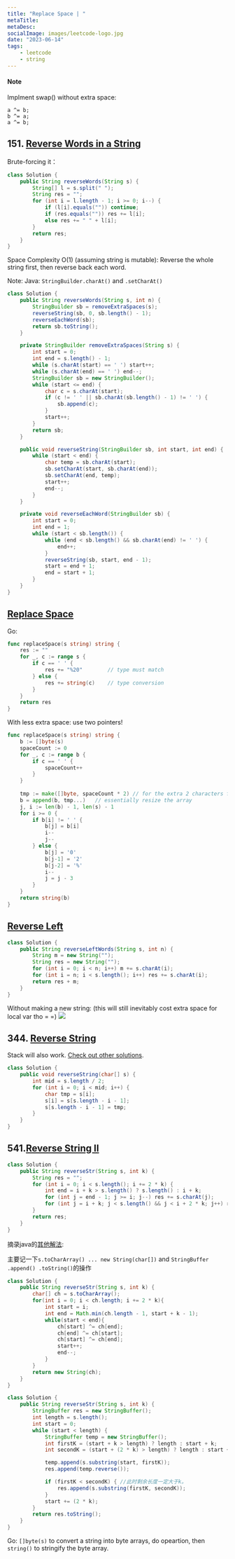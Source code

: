 ```yaml
---
title: "Replace Space | "
metaTitle:
metaDesc:
socialImage: images/leetcode-logo.jpg
date: "2023-06-14"
tags:
    - leetcode
    - string
---
```


#### Note
Implment swap() without extra space:
```
a ^= b;
b ^= a;
a ^= b;
```

## 151. [Reverse Words in a String](https://leetcode.cn/problems/reverse-words-in-a-string/)
Brute-forcing it：
```java
class Solution {
    public String reverseWords(String s) {
        String[] l = s.split(" ");
        String res = "";
        for (int i = l.length - 1; i >= 0; i--) {
            if (l[i].equals("")) continue;
            if (res.equals("")) res += l[i];
            else res += " " + l[i];
        }
        return res;
    }
}
```

Space Complexity O(1) (assuming string is mutable): Reverse the whole string first, then reverse back each word.

Note: Java: `StringBuilder.charAt()` and `.setCharAt()`

```java
class Solution {
    public String reverseWords(String s, int n) {
        StringBuilder sb = removeExtraSpaces(s);
        reverseString(sb, 0, sb.length() - 1);
        reverseEachWord(sb);
        return sb.toString();
    }

    private StringBuilder removeExtraSpaces(String s) {
        int start = 0;
        int end = s.length() - 1;
        while (s.charAt(start) == ' ') start++;
        while (s.charAt(end) == ' ') end--;
        StringBuilder sb = new StringBuilder();
        while (start <= end) {
            char c = s.charAt(start);
            if (c != ' ' || sb.charAt(sb.length() - 1) != ' ') {
                sb.append(c);
            }
            start++;
        }
        return sb;
    }

    public void reverseString(StringBuilder sb, int start, int end) {
        while (start < end) {
            char temp = sb.charAt(start);
            sb.setCharAt(start, sb.charAt(end));
            sb.setCharAt(end, temp);
            start++;
            end--;
        }
    }

    private void reverseEachWord(StringBuilder sb) {
        int start = 0;
        int end = 1;
        while (start < sb.length()) {
            while (end < sb.length() && sb.charAt(end) != ' ') {
                end++;
            }
            reverseString(sb, start, end - 1);
            start = end + 1;
            end = start + 1;
        }
    }
}
```



## [Replace Space](https://leetcode.cn/problems/ti-huan-kong-ge-lcof/)
Go:
```go
func replaceSpace(s string) string {
    res := ""
    for _, c := range s {
        if c == ' ' {
            res += "%20"        // type must match
        } else {
            res += string(c)    // type conversion
        }
    }
    return res
}
```

With less extra space: use two pointers!
```go
func replaceSpace(s string) string {
    b := []byte(s)
    spaceCount := 0
    for _, c := range b {
        if c == ' ' {
            spaceCount++
        }
    }
    
    tmp := make([]byte, spaceCount * 2) // for the extra 2 characters from ' ' to '%20'
    b = append(b, tmp...)   // essentially resize the array
    j, i := len(b) - 1, len(s) - 1
    for i >= 0 {
        if b[i] != ' ' {
            b[j] = b[i]
            i--
            j--
        } else {
            b[j] = '0'
            b[j-1] = '2'
            b[j-2] = '%'
            i--
            j = j - 3
        }
    }
    return string(b)
}
```



## [Reverse Left](https://leetcode.cn/problems/zuo-xuan-zhuan-zi-fu-chuan-lcof/)
```java
class Solution {
    public String reverseLeftWords(String s, int n) {
        String m = new String("");
        String res = new String("");
        for (int i = 0; i < n; i++) m += s.charAt(i);
        for (int i = n; i < s.length(); i++) res += s.charAt(i);
        return res + m;
    }
}
```

Without making a new string: (this will still inevitably cost extra space for local var tho = =)
![](https://code-thinking.cdn.bcebos.com/pics/%E5%89%91%E6%8C%87Offer58-II.%E5%B7%A6%E6%97%8B%E8%BD%AC%E5%AD%97%E7%AC%A6%E4%B8%B2.png)



## 344. [Reverse String](https://leetcode.com/problems/reverse-string/description/)
Stack will also work. [Check out other solutions](https://programmercarl.com/0344.%E5%8F%8D%E8%BD%AC%E5%AD%97%E7%AC%A6%E4%B8%B2.html#%E5%85%B6%E4%BB%96%E8%AF%AD%E8%A8%80%E7%89%88%E6%9C%AC).

```java
class Solution {
    public void reverseString(char[] s) {
        int mid = s.length / 2;
        for (int i = 0; i < mid; i++) {
            char tmp = s[i];
            s[i] = s[s.length - i - 1];
            s[s.length - i - 1] = tmp;
        }
    }
}
```

## 541.[Reverse String II](https://leetcode.com/problems/reverse-string-ii/)
```java
class Solution {
    public String reverseStr(String s, int k) {
        String res = "";
        for (int i = 0; i < s.length(); i += 2 * k) {
            int end = i + k > s.length() ? s.length() : i + k;
            for (int j = end - 1; j >= i; j--) res += s.charAt(j);
            for (int j = i + k; j < s.length() && j < i + 2 * k; j++) res += s.charAt(j);
        }
        return res;
    }
}
```

摘录java的[其他解法](https://programmercarl.com/0541.%E5%8F%8D%E8%BD%AC%E5%AD%97%E7%AC%A6%E4%B8%B2II.html#%E5%85%B6%E4%BB%96%E8%AF%AD%E8%A8%80%E7%89%88%E6%9C%AC):

主要记一下`s.toCharArray() ... new String(char[])` and `StringBuffer .append() .toString()`的操作

```java
class Solution {
    public String reverseStr(String s, int k) {
        char[] ch = s.toCharArray();
        for(int i = 0; i < ch.length; i += 2 * k){
            int start = i;
            int end = Math.min(ch.length - 1, start + k - 1);
            while(start < end){
                ch[start] ^= ch[end];
                ch[end] ^= ch[start];
                ch[start] ^= ch[end];
                start++;
                end--;
            }
        }
        return new String(ch);
    }
}

class Solution {
    public String reverseStr(String s, int k) {
        StringBuffer res = new StringBuffer();
        int length = s.length();
        int start = 0;
        while (start < length) {
            StringBuffer temp = new StringBuffer();
            int firstK = (start + k > length) ? length : start + k;
            int secondK = (start + (2 * k) > length) ? length : start + (2 * k);

            temp.append(s.substring(start, firstK));
            res.append(temp.reverse());

            if (firstK < secondK) { //此时剩余长度一定大于k。
                res.append(s.substring(firstK, secondK));
            }
            start += (2 * k);
        }
        return res.toString();
    }
}
```

Go: `[]byte(s)` to convert a string into byte arrays, do opeartion, then `string()` to stringify the byte array.

